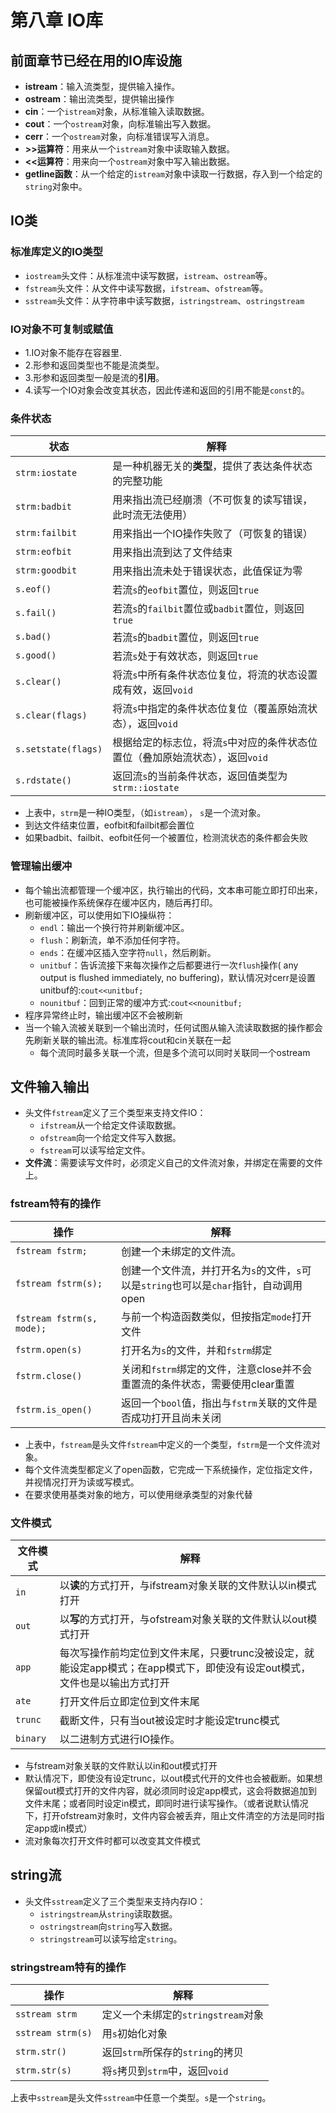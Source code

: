 # 第八章 IO库

## 前面章节已经在用的IO库设施

- **istream**：输入流类型，提供输入操作。
- **ostream**：输出流类型，提供输出操作
- **cin**：一个`istream`对象，从标准输入读取数据。
- **cout**：一个`ostream`对象，向标准输出写入数据。
- **cerr**：一个`ostream`对象，向标准错误写入消息。
- **>>运算符**：用来从一个`istream`对象中读取输入数据。
- **<<运算符**：用来向一个`ostream`对象中写入输出数据。
- **getline函数**：从一个给定的`istream`对象中读取一行数据，存入到一个给定的`string`对象中。
  
## IO类

### 标准库定义的IO类型

- `iostream`头文件：从标准流中读写数据，`istream`、`ostream`等。
- `fstream`头文件：从文件中读写数据，`ifstream`、`ofstream`等。
- `sstream`头文件：从字符串中读写数据，`istringstream`、`ostringstream`

### IO对象不可复制或赋值

- 1.IO对象不能存在容器里.
- 2.形参和返回类型也不能是流类型。
- 3.形参和返回类型一般是流的**引用**。
- 4.读写一个IO对象会改变其状态，因此传递和返回的引用不能是`const`的。

### 条件状态

| 状态      | 解释 |
| ----------- | ----------- |
| `strm:iostate` | 是一种机器无关的**类型**，提供了表达条件状态的完整功能 |
| `strm:badbit` | 用来指出流已经崩溃（不可恢复的读写错误，此时流无法使用） |
| `strm:failbit` | 用来指出一个IO操作失败了（可恢复的错误） |
| `strm:eofbit` | 用来指出流到达了文件结束 |
| `strm:goodbit` | 用来指出流未处于错误状态，此值保证为零 |
| `s.eof()` | 若流`s`的`eofbit`置位，则返回`true` |
| `s.fail()` | 若流`s`的`failbit`置位或`badbit`置位，则返回`true` |
| `s.bad()` | 若流`s`的`badbit`置位，则返回`true` |
| `s.good()` | 若流`s`处于有效状态，则返回`true` |
| `s.clear()` | 将流`s`中所有条件状态位复位，将流的状态设置成有效，返回`void` |
| `s.clear(flags)` | 将流`s`中指定的条件状态位复位（覆盖原始流状态），返回`void` |
| `s.setstate(flags)` | 根据给定的标志位，将流`s`中对应的条件状态位置位（叠加原始流状态），返回`void` |
| `s.rdstate()` | 返回流`s`的当前条件状态，返回值类型为`strm::iostate` |

- 上表中，`strm`是一种IO类型，（如`istream`）， `s`是一个流对象。
- 到达文件结束位置，eofbit和failbit都会置位
- 如果badbit、failbit、eofbit任何一个被置位，检测流状态的条件都会失败

### 管理输出缓冲

- 每个输出流都管理一个缓冲区，执行输出的代码，文本串可能立即打印出来，也可能被操作系统保存在缓冲区内，随后再打印。
- 刷新缓冲区，可以使用如下IO操纵符：
  - `endl`：输出一个换行符并刷新缓冲区。
  - `flush`：刷新流，单不添加任何字符。
  - `ends`：在缓冲区插入空字符`null`，然后刷新。
  - `unitbuf`：告诉流接下来每次操作之后都要进行一次`flush`操作( any output is flushed immediately, no buffering)，默认情况对cerr是设置unitbuf的:`cout<<unitbuf;`
  - `nounitbuf`：回到正常的缓冲方式:`cout<<nounitbuf;`
- 程序异常终止时，输出缓冲区不会被刷新
- 当一个输入流被关联到一个输出流时，任何试图从输入流读取数据的操作都会先刷新关联的输出流。标准库将cout和cin关联在一起
  - 每个流同时最多关联一个流，但是多个流可以同时关联同一个ostream

## 文件输入输出

- 头文件`fstream`定义了三个类型来支持文件IO：
  - `ifstream`从一个给定文件读取数据。
  - `ofstream`向一个给定文件写入数据。
  - `fstream`可以读写给定文件。
- **文件流**：需要读写文件时，必须定义自己的文件流对象，并绑定在需要的文件上。

### fstream特有的操作

| 操作      | 解释 |
| ----------- | ----------- |
| `fstream fstrm;` | 创建一个未绑定的文件流。 |
| `fstream fstrm(s);` | 创建一个文件流，并打开名为`s`的文件，`s`可以是`string`也可以是`char`指针，自动调用open |
| `fstream fstrm(s, mode);` | 与前一个构造函数类似，但按指定`mode`打开文件 |
| `fstrm.open(s)` | 打开名为`s`的文件，并和`fstrm`绑定 |
| `fstrm.close()` | 关闭和`fstrm`绑定的文件，注意close并不会重置流的条件状态，需要使用clear重置 |
| `fstrm.is_open()` | 返回一个`bool`值，指出与`fstrm`关联的文件是否成功打开且尚未关闭 |

- 上表中，`fstream`是头文件`fstream`中定义的一个类型，`fstrm`是一个文件流对象。
- 每个文件流类型都定义了open函数，它完成一下系统操作，定位指定文件，并视情况打开为读或写模式。
- 在要求使用基类对象的地方，可以使用继承类型的对象代替

### 文件模式

| 文件模式 | 解释 |
| ----------- | ----------- |
|`in` | 以**读**的方式打开，与ifstream对象关联的文件默认以in模式打开 |
| `out` | 以**写**的方式打开，与ofstream对象关联的文件默认以out模式打开 |
| `app` | 每次写操作前均定位到文件末尾，只要trunc没被设定，就能设定app模式；在app模式下，即使没有设定out模式，文件也是以输出方式打开 |
| `ate` | 打开文件后立即定位到文件末尾 |
| `trunc` | 截断文件，只有当out被设定时才能设定trunc模式 |
| `binary` | 以二进制方式进行IO操作。 |

- 与fstream对象关联的文件默认以in和out模式打开
- 默认情况下，即使没有设定trunc，以out模式代开的文件也会被截断。如果想保留out模式打开的文件内容，就必须同时设定app模式，这会将数据追加到文件末尾；或者同时设定in模式，即同时进行读写操作。（或者说默认情况下，打开ofstream对象时，文件内容会被丢弃，阻止文件清空的方法是同时指定app或in模式）
- 流对象每次打开文件时都可以改变其文件模式

## string流

- 头文件`sstream`定义了三个类型来支持内存IO：
  - `istringstream`从`string`读取数据。
  - `ostringstream`向`string`写入数据。
  - `stringstream`可以读写给定`string`。

### stringstream特有的操作

| 操作 | 解释 |
| ----------- | ----------- |
|`sstream strm` | 定义一个未绑定的`stringstream`对象 |
| `sstream strm(s)` | 用`s`初始化对象 |
| `strm.str()` | 返回`strm`所保存的`string`的拷贝 |
| `strm.str(s)` | 将`s`拷贝到`strm`中，返回`void` |

上表中`sstream`是头文件`sstream`中任意一个类型。`s`是一个`string`。

